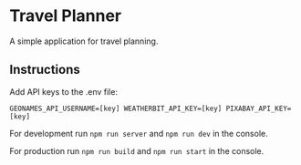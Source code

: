 # Travel Planner
A simple application for travel planning.

## Instructions

Add API keys to the .env file:

`
GEONAMES_API_USERNAME=[key]
WEATHERBIT_API_KEY=[key]
PIXABAY_API_KEY=[key]
`

For development run `npm run server` and `npm run dev` in the console.

For production run `npm run build` and `npm run start` in the console.
